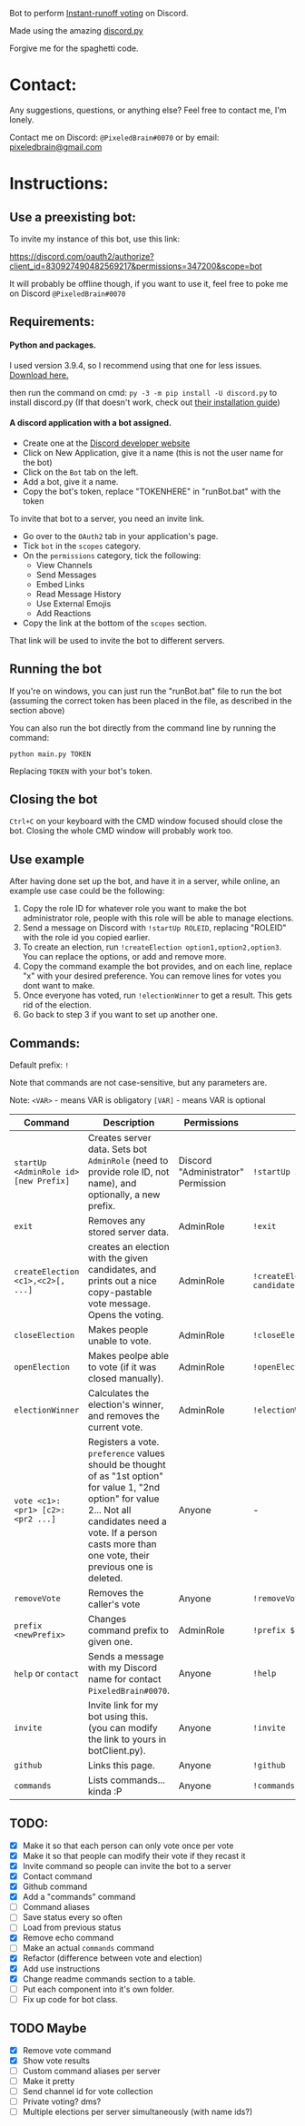 Bot to perform [Instant-runoff voting](https://en.wikipedia.org/wiki/Instant-runoff_voting#Election_procedure) on Discord.



Made using the amazing [discord.py](https://github.com/Rapptz/discord.py)

Forgive me for the spaghetti code.

# Contact:

Any suggestions, questions, or anything else? Feel free to contact me, I'm lonely.

Contact me on Discord: `@PixeledBrain#0070` or by email: pixeledbrain@gmail.com

# Instructions:

## Use a preexisting bot:

To invite my instance of this bot, use this link:

https://discord.com/oauth2/authorize?client_id=830927490482569217&permissions=347200&scope=bot

It will probably be offline though, if you want to use it, feel free to poke me on Discord `@PixeledBrain#0070`

## Requirements:

#### Python and packages.

I used version 3.9.4, so I recommend using that one for less issues.
[Download here.](https://www.python.org/downloads/release/python-394/)

then run the command on cmd:
`py -3 -m pip install -U discord.py`
to install discord.py
(If that doesn't work, check out [their installation guide](https://discordpy.readthedocs.io/en/stable/intro.html#installing))


#### A discord application with a bot assigned.
* Create one at the [Discord developer website](https://discord.com/developers/applications)
* Click on New Application, give it a name (this is not the user name for the bot)
* Click on the `Bot` tab on the left.
* Add a bot, give it a name.
* Copy the bot's token, replace "TOKENHERE" in "runBot.bat" with the token

To invite that bot to a server, you need an invite link. 
* Go over to the `OAuth2` tab in your application's page.
* Tick `bot` in the `scopes` category.
* On the `permissions` category, tick the following:
	* View Channels
	* Send Messages
	* Embed Links
	* Read Message History
	* Use External Emojis
	* Add Reactions
* Copy the link at the bottom of the `scopes` section.

That link will be used to invite the bot to different servers.

## Running the bot

If you're on windows, you can just run the "runBot.bat" file to run the bot (assuming the correct token has been placed in the file, as described in the section above)

You can also run the bot directly from the command line by running the command:

`python main.py TOKEN`

Replacing `TOKEN` with your bot's token.

## Closing the bot

`Ctrl+C` on your keyboard with the CMD window focused should close the bot. Closing the whole CMD window will probably work too.

## Use example

After having done set up the bot, and have it in a server, while online, an example use case could be the following:

1. Copy the role ID for whatever role you want to make the bot administrator role, people with this role will be able to manage elections.
2. Send a message on Discord with `!startUp ROLEID`, replacing "ROLEID" with the role id you copied earlier.
3. To create an election, run `!createElection option1,option2,option3`. You can replace the options, or add and remove more.
4. Copy the command example the bot provides, and on each line, replace "x" with your desired preference. You can remove lines for votes you dont want to make.
5. Once everyone has voted, run `!electionWinner` to get a result. This gets rid of the election. 
6. Go back to step 3 if you want to set up another one.

## Commands:

Default prefix: `!`

Note that commands are not case-sensitive, but any parameters are.

Note:
`<VAR>` - means VAR is obligatory
`[VAR]` -  means VAR is optional

Command | Description | Permissions | Example
------------ | ------------- | ------------- | -------------
`startUp <AdminRole id> [new Prefix]` | Creates server data. Sets bot `AdminRole` (need to provide role ID, not name), and optionally, a new prefix. | Discord "Administrator" Permission | `!startUp 556940676495835146 $`
`exit` | Removes any stored server data. | AdminRole | `!exit`
`createElection <c1>,<c2>[, ...]` | creates an election with the given candidates, and prints out a nice copy-pastable vote message. Opens the voting. | AdminRole | `!createElection candidate1,candidate2,candidate3`
`closeElection` |  Makes people unable to vote. | AdminRole | `!closeElection`
`openElection` | Makes peolpe able to vote (if it was closed manually). | AdminRole | `!openElection`
`electionWinner` | Calculates the election's winner, and removes the current vote. | AdminRole  | `!electionWinner`
`vote <c1>:<pr1> [c2>:<pr2 ...]` | Registers a vote. `preference` values should be thought of as "1st option" for value 1, "2nd option" for value 2... Not all candidates need a vote. If a person casts more than one vote, their previous one is deleted. | Anyone  | -
`removeVote` | Removes the caller's vote | Anyone | `!removeVote`
`prefix <newPrefix>` | Changes command prefix to given one. | AdminRole | `!prefix $`
`help` or `contact` | Sends a message with my Discord name for contact `PixeledBrain#0070`. | Anyone | `!help`
`invite` | Invite link for my bot using this. (you can modify the link to yours in botClient.py). | Anyone | `!invite`
`github` | Links this page. | Anyone | `!github`
`commands` | Lists commands... kinda :P | Anyone | `!commands`


## TODO:
- [X] Make it so that each person can only vote once per vote
- [X] Make it so that people can modify their vote if they recast it
- [X] Invite command so people can invite the bot to a server
- [X] Contact command
- [X] Github command
- [X] Add a "commands" command
- [ ] Command aliases
- [ ] Save status every so often
- [ ] Load from previous status
- [X] Remove echo command
- [ ] Make an actual `commands` command
- [X] Refactor (difference between vote and election)
- [X] Add use instructions
- [X] Change readme commands section to a table.
- [ ] Put each component into it's own folder.
- [ ] Fix up code for bot class.

## TODO Maybe
- [X] Remove vote command
- [X] Show vote results
- [ ] Custom command aliases per server
- [ ] Make it pretty
- [ ] Send channel id for vote collection
- [ ] Private voting? dms?
- [ ] Multiple elections per server simultaneously (with name ids?)
